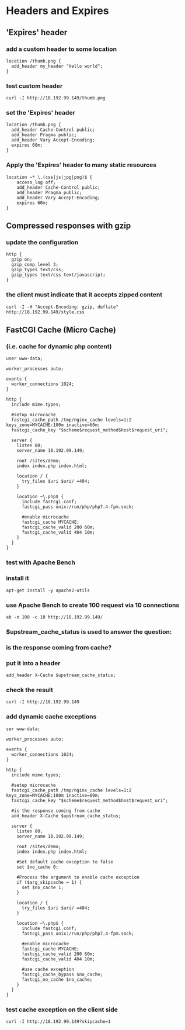 # Headers and Expires

## 'Expires' header
### add a custom header to some location
```
location /thumb.png {
  add_header my_header "Hello world";
}
```

### test custom header
```
curl -I http://18.192.99.149/thumb.png
```


### set the 'Expires' header
```
location /thumb.png {
  add_header Cache-Control public;
  add_header Pragma public;
  add_header Vary Accept-Encoding;
  expires 60m;
}
```


### Apply the 'Expires' header to many static resources
```
location ~* \.(css|js|jpg|png)$ {
    access_log off;
    add_header Cache-Control public;
    add_header Pragma public;
    add_header Vary Accept-Encoding;
    expires 60m;
}
```






## Compressed responses with gzip
### update the configuration
```
http {
  gzip on;
  gzip_comp_level 3;
  gzip_types text/css;
  gzip_types text/css text/javascript;
}
```

### the client must indicate that it accepts zipped content
```
curl -I -H "Accept-Encoding: gzip, deflate" http://18.192.99.149/style.css
```







## FastCGI Cache (Micro Cache)
### (i.e. cache for dynamic php content)
```
user www-data;

worker_processes auto;

events {
  worker_connections 1024;
}

http {
  include mime.types;

  #setup microcache
  fastcgi_cache_path /tmp/nginx_cache levels=1:2 keys_zone=MYCACHE:100m inactive=60m;
  fastcgi_cache_key "$scheme$request_method$host$request_uri";

  server {
    listen 80;
    server_name 18.192.99.149;

    root /sites/demo;
    index index.php index.html;

    location / {
      try_files $uri $uri/ =404;
    }

    location ~\.php$ {
      include fastcgi.conf;
      fastcgi_pass unix:/run/php/php7.4-fpm.sock;

      #enable microcache
      fastcgi_cache MYCACHE;
      fastcgi_cache_valid 200 60m;
      fastcgi_cache_valid 404 10m;
    }
  }
}
```

### test with Apache Bench
### install it
```
apt-get install -y apache2-utils 
```

### use Apache Bench to create 100 request via 10 connections
```
ab -n 100 -c 10 http://18.192.99.149/
```

### $upstream_cache_status is used to answer the question:
### is the response coming from cache?
### put it into a header
```
add_header X-Cache $upstream_cache_status;
```

### check the result
```
curl -I http://18.192.99.149
```










### add dynamic cache exceptions
```
ser www-data;

worker_processes auto;

events {
  worker_connections 1024;
}

http {
  include mime.types;

  #setup microcache
  fastcgi_cache_path /tmp/nginx_cache levels=1:2 keys_zone=MYCACHE:100m inactive=60m;
  fastcgi_cache_key "$scheme$request_method$host$request_uri";

  #is the response coming from cache
  add_header X-Cache $upstream_cache_status;

  server {
    listen 80;
    server_name 18.192.99.149;

    root /sites/demo;
    index index.php index.html;

    #Set default cache exception to false
    set $no_cache 0;

    #Process the argument to enable cache exception
    if ($arg_skipcache = 1) {
      set $no_cache 1;
    }

    location / {
      try_files $uri $uri/ =404;
    }

    location ~\.php$ {
      include fastcgi.conf;
      fastcgi_pass unix:/run/php/php7.4-fpm.sock;

      #enable microcache
      fastcgi_cache MYCACHE;
      fastcgi_cache_valid 200 60m;
      fastcgi_cache_valid 404 10m;

      #use cache exception
      fastcgi_cache_bypass $no_cache;
      fastcgi_no_cache $no_cache;
    }
  }
}
```

### test cache exception on the client side
```
curl -I http://18.192.99.149?skipcache=1
```

